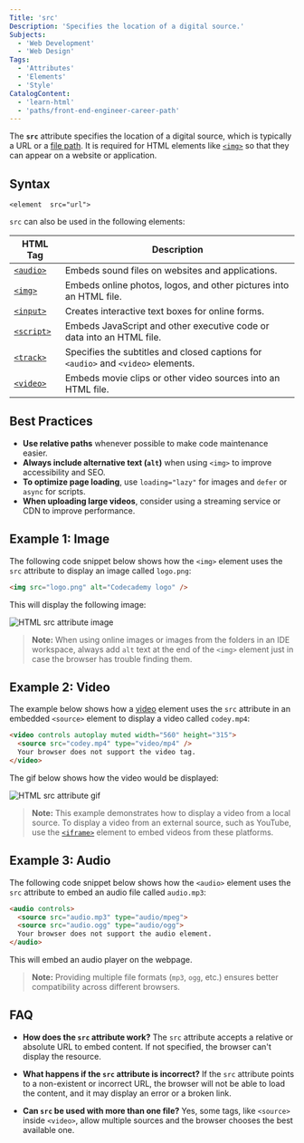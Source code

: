 ```yaml
---
Title: 'src'
Description: 'Specifies the location of a digital source.'
Subjects:
  - 'Web Development'
  - 'Web Design'
Tags:
  - 'Attributes'
  - 'Elements'
  - 'Style'
CatalogContent:
  - 'learn-html'
  - 'paths/front-end-engineer-career-path'
---
```


The **`src`** attribute specifies the location of a digital source, which is typically a URL or a [file path](https://www.codecademy.com/resources/docs/html/file-paths). It is required for HTML elements like [`<img>`](https://www.codecademy.com/resources/docs/html/elements/img) so that they can appear on a website or application.

## Syntax

```pseudo
<element  src="url">
```

`src` can also be used in the following elements:

| HTML Tag                                                                     | Description                                                                       |
| ---------------------------------------------------------------------------- | --------------------------------------------------------------------------------- |
| [`<audio>`](https://www.codecademy.com/resources/docs/html/elements/audio)   | Embeds sound files on websites and applications.                                  |
| [`<img>`](https://www.codecademy.com/resources/docs/html/images)             | Embeds online photos, logos, and other pictures into an HTML file.                |
| [`<input>`](https://www.codecademy.com/resources/docs/html/elements/input)   | Creates interactive text boxes for online forms.                                  |
| [`<script>`](https://www.codecademy.com/resources/docs/html/elements/script) | Embeds JavaScript and other executive code or data into an HTML file.             |
| [`<track>`](https://www.codecademy.com/resources/docs/html/elements/track)   | Specifies the subtitles and closed captions for `<audio>` and `<video>` elements. |
| [`<video>`](https://www.codecademy.com/resources/docs/html/elements/video)   | Embeds movie clips or other video sources into an HTML file.                      |

## Best Practices

- **Use relative paths** whenever possible to make code maintenance easier.
- **Always include alternative text (`alt`)** when using `<img>` to improve accessibility and SEO.
- **To optimize page loading**, use `loading="lazy"` for images and `defer` or `async` for scripts.
- **When uploading large videos**, consider using a streaming service or CDN to improve performance.

## Example 1: Image

The following code snippet below shows how the `<img>` element uses the `src` attribute to display an image called `logo.png`:

```html
<img src="logo.png" alt="Codecademy logo" />
```

This will display the following image:

![HTML src attribute image](https://raw.githubusercontent.com/Codecademy/docs/main/media/html-attribute-src-img.png)

> **Note:** When using online images or images from the folders in an IDE workspace, always add `alt` text at the end of the `<img>` element just in case the browser has trouble finding them.

## Example 2: Video

The example below shows how a [video](https://www.codecademy.com/resources/docs/html/videos) element uses the `src` attribute in an embedded `<source>` element to display a video called `codey.mp4`:

```html
<video controls autoplay muted width="560" height="315">
  <source src="codey.mp4" type="video/mp4" />
  Your browser does not support the video tag.
</video>
```

The gif below shows how the video would be displayed:

![HTML src attribute gif](https://raw.githubusercontent.com/Codecademy/docs/main/media/html-src-attribute-video.gif)

> **Note:** This example demonstrates how to display a video from a local source. To display a video from an external source, such as YouTube, use the [`<iframe>`](https://www.codecademy.com/resources/docs/html/elements/iframe) element to embed videos from these platforms.

## Example 3: Audio

The following code snippet below shows how the `<audio>` element uses the `src` attribute to embed an audio file called `audio.mp3`:

```html
<audio controls>
  <source src="audio.mp3" type="audio/mpeg">
  <source src="audio.ogg" type="audio/ogg">
  Your browser does not support the audio element.
</audio>
```

This will embed an audio player on the webpage.

> **Note:** Providing multiple file formats (`mp3`, `ogg`, etc.) ensures better compatibility across different browsers.

## FAQ

- **How does the `src` attribute work?**
The `src` attribute accepts a relative or absolute URL to embed content. If not specified, the browser can't display the resource.

- **What happens if the `src` attribute is incorrect?**
If the `src` attribute points to a non-existent or incorrect URL, the browser will not be able to load the content, and it may display an error or a broken link.

- **Can `src` be used with more than one file?**
Yes, some tags, like `<source>` inside `<video>`, allow multiple sources and the browser chooses the best available one.